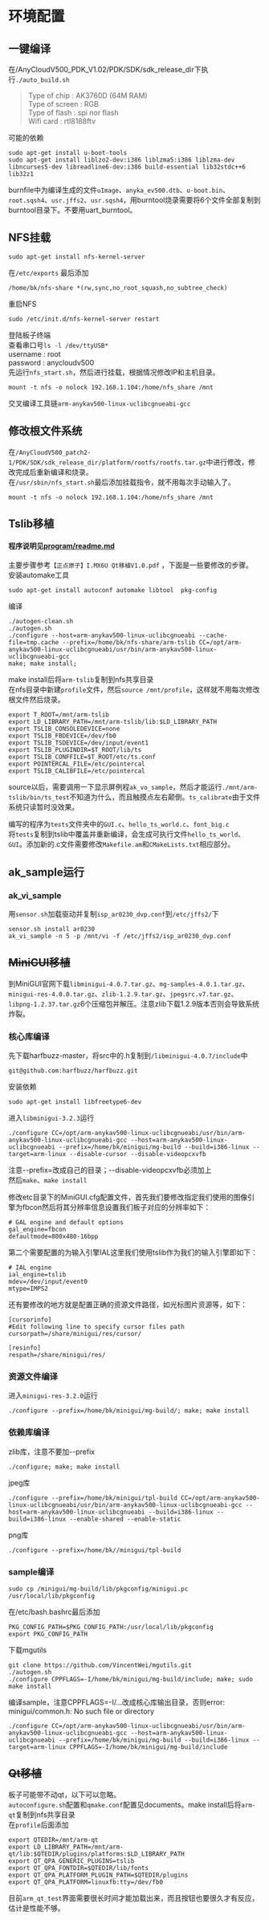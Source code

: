 # 环境配置

## 一键编译

在/AnyCloudV500_PDK_V1.02/PDK/SDK/sdk_release_dir下执行`./auto_build.sh`  

>Type of chip : AK3760D (64M RAM)  
Type of screen : RGB  
Type of flash : spi nor flash  
Wifi card : rtl8188ftv  

可能的依赖

```
sudo apt-get install u-boot-tools
sudo apt-get install liblzo2-dev:i386 liblzma5:i386 liblzma-dev libncurses5-dev libreadline6-dev:i386 build-essential lib32stdc++6 lib32z1
```

burnfile中为编译生成的文件`uImage`、`anyka_ev500.dtb`、`u-boot.bin`、`root.sqsh4`、`usr.jffs2`、`usr.sqsh4`，用burntool烧录需要将6个文件全部复制到burntool目录下。不要用uart_burntool。  

## NFS挂载

    sudo apt-get install nfs-kernel-server
在`/etc/exports`  最后添加

    /home/bk/nfs-share *(rw,sync,no_root_squash,no_subtree_check)

重启NFS  

    sudo /etc/init.d/nfs-kernel-server restart
登陆板子终端  
查看串口号`ls -l /dev/ttyUSB*  `  
username : root  
password : anycloudv500  
先运行`nfs_start.sh`，然后进行挂载，根据情况修改IP和主机目录。

    mount -t nfs -o nolock 192.168.1.104:/home/nfs_share /mnt

交叉编译工具链`arm-anykav500-linux-uclibcgnueabi-gcc`

## 修改根文件系统
在`/AnyCloudV500_patch2-1/PDK/SDK/sdk_release_dir/platform/rootfs/rootfs.tar.gz`中进行修改，修改完成后重新编译和烧录。  
在`/usr/sbin/nfs_start.sh`最后添加挂载指令，就不用每次手动输入了。  
    
    mount -t nfs -o nolock 192.168.1.104:/home/nfs_share /mnt

## Tslib移植
#### 程序说明见[program/readme.md](https://github.com/zaeio/xmz2020/tree/master/program)  

主要步骤参考`【正点原子】I.MX6U Qt移植V1.0.pdf`  ，下面是一些要修改的步骤。   
安装automake工具  

    sudo apt-get install autoconf automake libtool  pkg-config

编译

    ./autogen-clean.sh
    ./autogen.sh
    ./configure --host=arm-anykav500-linux-uclibcgnueabi --cache-file=tmp.cache --prefix=/home/bk/nfs-share/arm-tslib CC=/opt/arm-anykav500-linux-uclibcgnueabi/usr/bin/arm-anykav500-linux-uclibcgnueabi-gcc
    make; make install;

make install后将`arm-tslib`复制到nfs共享目录  
在nfs目录中新建`profile`文件，然后`source /mnt/profile`，这样就不用每次修改根文件然后烧录。  
```
export T_ROOT=/mnt/arm-tslib
export LD_LIBRARY_PATH=/mnt/arm-tslib/lib:$LD_LIBRARY_PATH
export TSLIB_CONSOLEDEVICE=none
export TSLIB_FBDEVICE=/dev/fb0
export TSLIB_TSDEVICE=/dev/input/event1
export TSLIB_PLUGINDIR=$T_ROOT/lib/ts
export TSLIB_CONFFILE=$T_ROOT/etc/ts.conf
export POINTERCAL_FILE=/etc/pointercal
export TSLIB_CALIBFILE=/etc/pointercal
```

source以后，需要调用一下显示屏例程`ak_vo_sample`，然后才能运行`./mnt/arm-tslib/bin/ts_test`不知道为什么，而且触摸点左右颠倒。`ts_calibrate`由于文件系统只读暂时没效果。

编写的程序为`tests`文件夹中的`GUI.c`、`hello_ts_world.c`、`font_big.c`  
将`tests`复制到tslib中覆盖并重新编译，会生成可执行文件`hello_ts_world`、`GUI`。添加新的.c文件需要修改`Makefile.am`和`CMakeLists.txt`相应部分。

## ak_sample运行
### ak_vi_sample
用`sensor.sh`加载驱动并复制`isp_ar0230_dvp.conf`到`/etc/jffs2/`下  

    sensor.sh install ar0230
    ak_vi_sample -n 5 -p /mnt/vi -f /etc/jffs2/isp_ar0230_dvp.conf

## ~~MiniGUI移植~~
到MiniGUI官网下载`libminigui-4.0.7.tar.gz`、`mg-samples-4.0.1.tar.gz`、`minigui-res-4.0.0.tar.gz`、`zlib-1.2.9.tar.gz`、`jpegsrc.v7.tar.gz`、`libpng-1.2.37.tar.gz`6个压缩包并解压。注意zlib下载1.2.9版本否则会导致系统炸裂。
### 核心库编译
先下载harfbuzz-master，将src中的.h复制到`/libminigui-4.0.7/include`中  

    git@github.com:harfbuzz/harfbuzz.git


安装依赖

    sudo apt-get install libfreetype6-dev 
进入`libminigui-3.2.3`运行

    ./configure CC=/opt/arm-anykav500-linux-uclibcgnueabi/usr/bin/arm-anykav500-linux-uclibcgnueabi-gcc --host=arm-anykav500-linux-uclibcgnueabi --prefix=/home/bk/minigui/mg-build --build=i386-linux --target=arm-linux --disable-cursor --disable-videopcxvfb
注意--prefix=改成自己的目录；--disable-videopcxvfb必须加上  
然后`make`、`make install`

修改etc目录下的MiniGUI.cfg配置文件，首先我们要修改指定我们使用的图像引擎为fbcon然后将其分辨率信息设置我们板子对应的分辨率如下：
```
# GAL engine and default options
gal_engine=fbcon
defaultmode=800x480-16bpp
```
第二个需要配置的为输入引擎IAL这里我们使用tslib作为我们的输入引擎即如下：
```
# IAL engine
ial_engine=tslib
mdev=/dev/input/event0
mtype=IMPS2
```
还有要修改的地方就是配置正确的资源文件路径，如光标图片资源等，如下：
```
[cursorinfo]
#Edit following line to specify cursor files path
cursorpath=/share/minigui/res/cursor/

[resinfo]
respath=/share/minigui/res/
```
### 资源文件编译
进入`minigui-res-3.2.0`运行  

    ./configure --prefix=/home/bk/minigui/mg-build/; make; make install
### 依赖库编译
zlib库，注意不要加--prefix

    ./configure; make; make install
jpeg库

    ./configure --prefix=/home/bk/minigui/tpl-build CC=/opt/arm-anykav500-linux-uclibcgnueabi/usr/bin/arm-anykav500-linux-uclibcgnueabi-gcc --host=arm-anykav500-linux-uclibcgnueabi --build=i386-linux --build=i386-linux --enable-shared --enable-static
png库

    ./configure --prefix=/home/bk//minigui/tpl-build

### sample编译

    sudo cp /minigui/mg-build/lib/pkgconfig/minigui.pc /usr/local/lib/pkgconfig
在/etc/bash.bashrc最后添加

    PKG_CONFIG_PATH=$PKG_CONFIG_PATH:/usr/local/lib/pkgconfig
    export PKG_CONFIG_PATH

下载mgutils  

    git clone https://github.com/VincentWei/mgutils.git
    ./autogen.sh
    ./configure CPPFLAGS=-I/home/bk/minigui/mg-build/include; make; sudo make install

编译sample，注意CPPFLAGS=-I/...改成核心库输出目录，否则error: minigui/common.h: No such file or directory  

    ./configure CC=/opt/arm-anykav500-linux-uclibcgnueabi/usr/bin/arm-anykav500-linux-uclibcgnueabi-gcc --host=arm-anykav500-linux-uclibcgnueabi --prefix=/home/bk/minigui/mg-build --build=i386-linux --target=arm-linux CPPFLAGS=-I/home/bk/minigui/mg-build/include

## ~~Qt移植~~
板子可能带不动qt，以下可以忽略。  
`autoconfigure.sh`配置和`qmake.conf`配置见documents。make install后将`arm-qt`复制到nfs共享目录  
在`profile`后面添加
```
export QTEDIR=/mnt/arm-qt
export LD_LIBRARY_PATH=/mnt/arm-qt/lib:$QTEDIR/plugins/platforms:$LD_LIBRARY_PATH
export QT_QPA_GENERIC_PLUGINS=tslib
export QT_QPA_FONTDIR=$QTEDIR/lib/fonts 
export QT_QPA_PLATFORM_PLUGIN_PATH=$QTEDIR/plugins
export QT_QPA_PLATFORM=linuxfb:tty=/dev/fb0
```
目前`arm_qt_test`界面需要很长时间才能加载出来，而且按钮也要很久才有反应，估计是性能不够。
